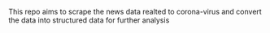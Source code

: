 This repo aims to scrape the news data realted to corona-virus and convert the data into structured data for further analysis
